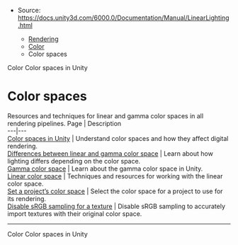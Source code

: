* Source: https://docs.unity3d.com/6000.0/Documentation/Manual/LinearLighting.html

  * [Rendering](https://docs.unity3d.com/6000.0/Documentation/Manual/rendering-and-post-processing.html)
  * [Color](https://docs.unity3d.com/6000.0/Documentation/Manual/graphics-color.html)
  * Color spaces


[](https://docs.unity3d.com/6000.0/Documentation/Manual/graphics-color.html)
Color
[](https://docs.unity3d.com/6000.0/Documentation/Manual/color-spaces.html)
Color spaces in Unity
# Color spaces
Resources and techniques for linear and gamma color spaces in all rendering pipelines.
Page | Description  
---|---  
[Color spaces in Unity](https://docs.unity3d.com/6000.0/Documentation/Manual/color-spaces.html) | Understand color spaces and how they affect digital rendering.  
[Differences between linear and gamma color space](https://docs.unity3d.com/6000.0/Documentation/Manual/differences-linear-gamma-color-space.html) | Learn about how lighting differs depending on the color space.  
[Gamma color space](https://docs.unity3d.com/6000.0/Documentation/Manual/gamma-color-space.html) | Learn about the gamma color space in Unity.  
[Linear color space](https://docs.unity3d.com/6000.0/Documentation/Manual/linear-color-space-landing.html) | Techniques and resources for working with the linear color space.  
[Set a project’s color space](https://docs.unity3d.com/6000.0/Documentation/Manual/set-project-color-space.html) | Select the color space for a project to use for its rendering.  
[Disable sRGB sampling for a texture](https://docs.unity3d.com/6000.0/Documentation/Manual/disable-srgb-sampling-textures.html) | Disable sRGB sampling to accurately import textures with their original color space.  
* * *
[](https://docs.unity3d.com/6000.0/Documentation/Manual/graphics-color.html)
Color
[](https://docs.unity3d.com/6000.0/Documentation/Manual/color-spaces.html)
Color spaces in Unity

